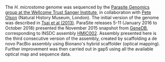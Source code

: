 [//]: # (Created by ./bin/manage_files.pl from ./species/Hymenolepis_microstoma/PRJEB124/Hymenolepis_microstoma_PRJEB124.assembly.html on Thu Jun 11 13:44:32 2020)
The _H. microstoma_ genome was sequenced by the [Parasite Genomics group at the Wellcome Trust Sanger Institute](http://www.sanger.ac.uk/research/projects/parasitegenomics/), in collaboration with [Pete Olson](http://www.olsonlab.com/) (Natural History Museum, London). The initial version of the genome was described in [Tsai et al (2013)](http://europepmc.org/abstract/MED/23485966). ParaSite releases 5-11 (January 2016 to October 2018) presented the November 2015 snapshot from [GeneDB](http://www.genedb.org/Homepage/Hmicrostoma), corresponding to INSDC assembly [HMIC002](http://www.ncbi.nlm.nih.gov/assembly/GCA_000469805.2/). Assembly presented here is the third consecutive version of the assembly, created by scaffolding a de novo PacBio assembly using Bionano's hybrid scaffolder (optical mapping). Further improvement was then carried out in gap5 using all the available optical map and sequence data.
